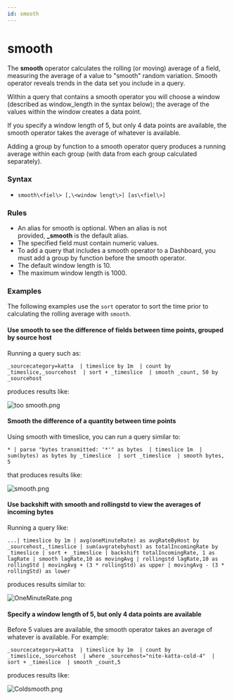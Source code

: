 ```yaml
---
id: smooth
---
```


# smooth

The **smooth** operator calculates the rolling (or moving) average of a
field, measuring the average of a value to "smooth" random variation.
Smooth operator reveals trends in the data set you include in a query.

Within a query that contains a smooth operator you will choose a window
(described as window_length in the syntax below); the average of the
values within the window creates a data point.

If you specify a window length of 5, but only 4 data points are
available, the smooth operator takes the average of whatever is
available.

Adding a group by function to a smooth operator query produces a running
average within each group (with data from each group calculated
separately).

### Syntax

* `smooth\<fiel\> [,\<window lengt\>] [as\<fiel\>]`

### Rules

* An alias for smooth is optional. When an alias is not
    provided, **\_smooth** is the default alias.
* The specified field must contain numeric values.
* To add a query that includes a smooth operator to a Dashboard, you
    must add a group by function before the smooth operator.
* The default window length is 10.
* The maximum window length is 1000.

### Examples

The following examples use the `sort` operator to sort the time prior to
calculating the rolling average with `smooth`.

#### Use smooth to see the difference of fields between time points, grouped by source host

Running a query such as:

`_sourcecategory=katta  | timeslice by 1m  | count by _timeslice,_sourcehost  | sort + _timeslice  | smooth _count, 50 by _sourcehost`

produces results like:

![too
smooth.png](../../static/img/Search-Query-Language/Search-Operators/smooth/too-smooth.png)

#### Smooth the difference of a quantity between time points

Using smooth with timeslice, you can run a query similar to:

`* | parse "bytes transmitted: '*'" as bytes  | timeslice 1m  | sum(bytes) as bytes by _timeslice  | sort _timeslice  | smooth bytes, 5`

that produces results like:

![smooth.png](../../static/img/Search-Query-Language/Search-Operators/smooth/smooth.png)

#### Use backshift with smooth and rollingstd to view the averages of incoming bytes

Running a query like:

`...| timeslice by 1m | avg(oneMinuteRate) as avgRateByHost by _sourcehost,_timeslice | sum(avgratebyhost) as totalIncomingRate by _timeslice | sort + _timeslice | backshift totalIncomingRate, 1 as lagRate | smooth lagRate,10 as movingAvg | rollingstd lagRate,10 as rollingStd | movingAvg + (3 * rollingStd) as upper | movingAvg - (3 * rollingStd) as lower`

produces results similar to:

![OneMinuteRate.png](../../static/img/Search-Query-Language/Search-Operators/smooth/OneMinuteRate.png)

#### Specify a window length of 5, but only 4 data points are available

Before 5 values are available, the smooth operator takes an average of
whatever is available. For example:

`_sourcecategory=katta  | timeslice by 1m  | count by _timeslice,_sourcehost  | where _sourcehost="nite-katta-cold-4"  | sort + _timeslice  | smooth _count,5`

produces results like:

![Coldsmooth.png](../../static/img/Search-Query-Language/Search-Operators/smooth/Coldsmooth.png)
